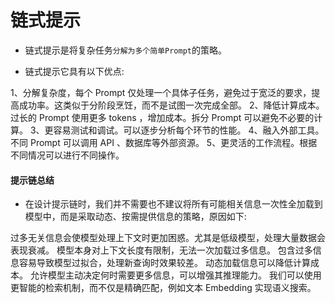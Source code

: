 # 链式提示
* 链式提示是将复杂任务`分解为多个简单Prompt`的策略。

* 链式提示它具有以下优点:

1、分解复杂度，每个 Prompt 仅处理一个具体子任务，避免过于宽泛的要求，提高成功率。这类似于分阶段烹饪，而不是试图一次完成全部。
2、降低计算成本。过长的 Prompt 使用更多 tokens ，增加成本。拆分 Prompt 可以避免不必要的计算。
3、更容易测试和调试。可以逐步分析每个环节的性能。
4、融入外部工具。不同 Prompt 可以调用 API 、数据库等外部资源。
5、更灵活的工作流程。根据不同情况可以进行不同操作。


#### 提示链总结

* 在设计提示链时，我们并不需要也不建议将所有可能相关信息一次性全加载到模型中，而是采取动态、按需提供信息的策略，原因如下:

过多无关信息会使模型处理上下文时更加困惑。尤其是低级模型，处理大量数据会表现衰减。
模型本身对上下文长度有限制，无法一次加载过多信息。
包含过多信息容易导致模型过拟合，处理新查询时效果较差。
动态加载信息可以降低计算成本。
允许模型主动决定何时需要更多信息，可以增强其推理能力。
我们可以使用更智能的检索机制，而不仅是精确匹配，例如文本 Embedding 实现语义搜索。